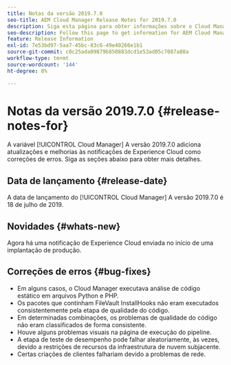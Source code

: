 ```yaml
---
title: Notas da versão 2019.7.0
seo-title: AEM Cloud Manager Release Notes for 2019.7.0
description: Siga esta página para obter informações sobre o Cloud Manager Versão 2019.7.0.
seo-description: Follow this page to get information for AEM Cloud Manager Release 2019.7.0.
feature: Release Information
exl-id: 7e53bd97-5aa7-45bc-83c6-49e40266e1b1
source-git-commit: c0c25ada09879b850883dcd1e53ad05c7087a80a
workflow-type: tm+mt
source-wordcount: '144'
ht-degree: 8%

---
```


# Notas da versão 2019.7.0 {#release-notes-for}

A variável [!UICONTROL Cloud Manager] A versão 2019.7.0 adiciona atualizações e melhorias às notificações de Experience Cloud como correções de erros. Siga as seções abaixo para obter mais detalhes.

## Data de lançamento {#release-date}

A data de lançamento do [!UICONTROL Cloud Manager] A versão 2019.7.0 é 18 de julho de 2019.

## Novidades {#whats-new}

Agora há uma notificação de Experience Cloud enviada no início de uma implantação de produção.

## Correções de erros {#bug-fixes}

* Em alguns casos, o Cloud Manager executava análise de código estático em arquivos Python e PHP.
* Os pacotes que continham FileVault InstallHooks não eram executados consistentemente pela etapa de qualidade do código.
* Em determinadas combinações, os problemas de qualidade do código não eram classificados de forma consistente.
* Houve alguns problemas visuais na página de execução do pipeline.
* A etapa de teste de desempenho pode falhar aleatoriamente, às vezes, devido a restrições de recursos da infraestrutura de nuvem subjacente.
* Certas criações de clientes falhariam devido a problemas de rede.
